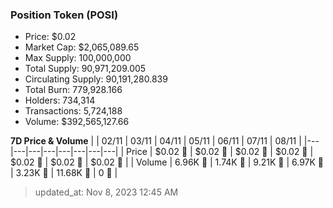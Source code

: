 
  ### Position Token (POSI)
  - Price: $0.02
  - Market Cap: $2,065,089.65
  - Max Supply: 100,000,000
  - Total Supply: 90,971,209.005
  - Circulating Supply: 90,191,280.839
  - Total Burn: 779,928.166
  - Holders: 734,314
  - Transactions: 5,724,188
  - Volume: $392,565,127.66

  **7D Price & Volume**
  | | 02&#x2F;11 | 03&#x2F;11 | 04&#x2F;11 | 05&#x2F;11 | 06&#x2F;11 | 07&#x2F;11 | 08&#x2F;11 |
  |---|---|---|---|---|---|---|---|
  | Price | $0.02 🚀 | $0.02 🔻 | $0.02 🔻 | $0.02 🚀 | $0.02 🚀 | $0.02 🔻 | $0.02 🔻 |
  | Volume | 6.96K 🚀 | 1.74K 🔻 | 9.21K 🚀 | 6.97K 🔻 | 3.23K 🔻 | 11.68K 🚀 | 0 🔻 |

  > updated_at: Nov 8, 2023 12:45 AM

